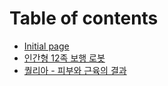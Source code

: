 # Table of contents

* [Initial page](README.md)
* [인간형 12족 보행 로봇](12.md)
* [퀄리아 - 피부와 근육의 결과](undefined.md)

